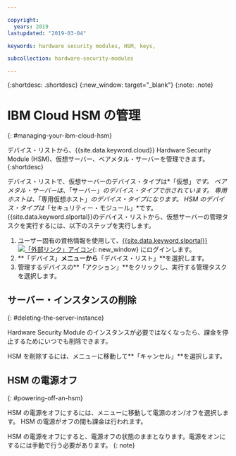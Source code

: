 ```yaml
---

copyright:
  years: 2019
lastupdated: "2019-03-04"

keywords: hardware security modules, HSM, keys,

subcollection: hardware-security-modules

---
```


{:shortdesc: .shortdesc}
{:new_window: target="_blank"}
{:note: .note}

# IBM Cloud HSM の管理
{: #managing-your-ibm-cloud-hsm}

デバイス・リストから、{{site.data.keyword.cloud}} Hardware Security Module (HSM)、仮想サーバー、ベアメタル・サーバーを管理できます。
{:shortdesc}

デバイス・リストで、仮想サーバーのデバイス・タイプは*「仮想」*です。 ベアメタル・サーバーは、*「サーバー」*のデバイス・タイプで示されています。 専用ホストは、*「専用仮想ホスト」*のデバイス・タイプになります。 HSM のデバイス・タイプは*「セキュリティー・モジュール」*です。
{{site.data.keyword.slportal}}のデバイス・リストから、仮想サーバーの管理タスクを実行するには、以下のステップを実行します。  
1. ユーザー固有の資格情報を使用して、[{{site.data.keyword.slportal}} ![「外部リンク」アイコン](../../icons/launch-glyph.svg "「外部リンク」アイコン")](https://control.softlayer.com/){: new_window} にログインします。
2. **「デバイス」**メニューから**「デバイス・リスト」**を選択します。
3. 管理するデバイスの**「アクション」**をクリックし、実行する管理タスクを選択します。

## サーバー・インスタンスの削除
{: #deleting-the-server-instance}

Hardware Security Module のインスタンスが必要ではなくなったら、課金を停止するためにいつでも削除できます。

HSM を削除するには、メニューに移動して**「キャンセル」**を選択します。

## HSM の電源オフ
{: #powering-off-an-hsm}

HSM の電源をオフにするには、メニューに移動して電源のオン/オフを選択します。 HSM の電源がオフの間も課金は行われます。

HSM の電源をオフにすると、電源オフの状態のままとなります。電源をオンにするには手動で行う必要があります。
{: note}
